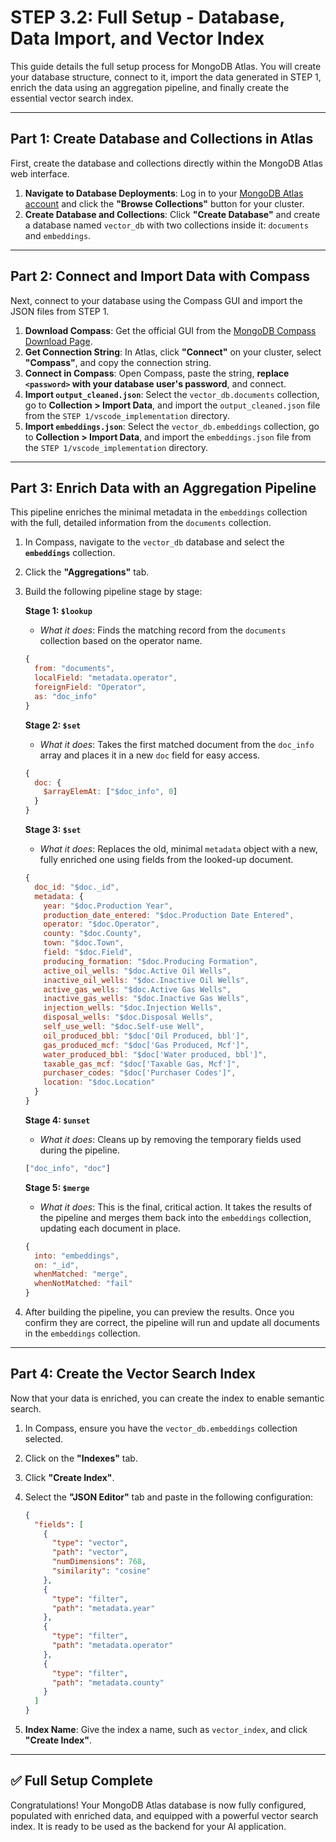 # STEP 3.2: Full Setup - Database, Data Import, and Vector Index

This guide details the full setup process for MongoDB Atlas. You will create your database structure, connect to it, import the data generated in STEP 1, enrich the data using an aggregation pipeline, and finally create the essential vector search index.

---

## Part 1: Create Database and Collections in Atlas

First, create the database and collections directly within the MongoDB Atlas web interface.

1.  **Navigate to Database Deployments**: Log in to your [MongoDB Atlas account](https://cloud.mongodb.com/) and click the **"Browse Collections"** button for your cluster.
2.  **Create Database and Collections**: Click **"Create Database"** and create a database named `vector_db` with two collections inside it: `documents` and `embeddings`.

---

## Part 2: Connect and Import Data with Compass

Next, connect to your database using the Compass GUI and import the JSON files from STEP 1.

1.  **Download Compass**: Get the official GUI from the [MongoDB Compass Download Page](https://www.mongodb.com/try/download/compass).
2.  **Get Connection String**: In Atlas, click **"Connect"** on your cluster, select **"Compass"**, and copy the connection string.
3.  **Connect in Compass**: Open Compass, paste the string, **replace `<password>` with your database user's password**, and connect.
4.  **Import `output_cleaned.json`**: Select the `vector_db.documents` collection, go to **Collection > Import Data**, and import the `output_cleaned.json` file from the `STEP 1/vscode_implementation` directory.
5.  **Import `embeddings.json`**: Select the `vector_db.embeddings` collection, go to **Collection > Import Data**, and import the `embeddings.json` file from the `STEP 1/vscode_implementation` directory.

---

## Part 3: Enrich Data with an Aggregation Pipeline

This pipeline enriches the minimal metadata in the `embeddings` collection with the full, detailed information from the `documents` collection.

1.  In Compass, navigate to the `vector_db` database and select the **`embeddings`** collection.
2.  Click the **"Aggregations"** tab.
3.  Build the following pipeline stage by stage:

    **Stage 1: `$lookup`**
    *   *What it does*: Finds the matching record from the `documents` collection based on the operator name.
    ```javascript
    {
      from: "documents",
      localField: "metadata.operator",
      foreignField: "Operator",
      as: "doc_info"
    }
    ```

    **Stage 2: `$set`**
    *   *What it does*: Takes the first matched document from the `doc_info` array and places it in a new `doc` field for easy access.
    ```javascript
    {
      doc: {
        $arrayElemAt: ["$doc_info", 0]
      }
    }
    ```

    **Stage 3: `$set`**
    *   *What it does*: Replaces the old, minimal `metadata` object with a new, fully enriched one using fields from the looked-up document.
    ```javascript
    {
      doc_id: "$doc._id",
      metadata: {
        year: "$doc.Production Year",
        production_date_entered: "$doc.Production Date Entered",
        operator: "$doc.Operator",
        county: "$doc.County",
        town: "$doc.Town",
        field: "$doc.Field",
        producing_formation: "$doc.Producing Formation",
        active_oil_wells: "$doc.Active Oil Wells",
        inactive_oil_wells: "$doc.Inactive Oil Wells",
        active_gas_wells: "$doc.Active Gas Wells",
        inactive_gas_wells: "$doc.Inactive Gas Wells",
        injection_wells: "$doc.Injection Wells",
        disposal_wells: "$doc.Disposal Wells",
        self_use_well: "$doc.Self-use Well",
        oil_produced_bbl: "$doc['Oil Produced, bbl']",
        gas_produced_mcf: "$doc['Gas Produced, Mcf']",
        water_produced_bbl: "$doc['Water produced, bbl']",
        taxable_gas_mcf: "$doc['Taxable Gas, Mcf']",
        purchaser_codes: "$doc['Purchaser Codes']",
        location: "$doc.Location"
      }
    }
    ```

    **Stage 4: `$unset`**
    *   *What it does*: Cleans up by removing the temporary fields used during the pipeline.
    ```javascript
    ["doc_info", "doc"]
    ```

    **Stage 5: `$merge`**
    *   *What it does*: This is the final, critical action. It takes the results of the pipeline and merges them back into the `embeddings` collection, updating each document in place.
    ```javascript
    {
      into: "embeddings",
      on: "_id",
      whenMatched: "merge",
      whenNotMatched: "fail"
    }
    ```

4.  After building the pipeline, you can preview the results. Once you confirm they are correct, the pipeline will run and update all documents in the `embeddings` collection.

---

## Part 4: Create the Vector Search Index

Now that your data is enriched, you can create the index to enable semantic search.

1.  In Compass, ensure you have the `vector_db.embeddings` collection selected.
2.  Click on the **"Indexes"** tab.
3.  Click **"Create Index"**.
4.  Select the **"JSON Editor"** tab and paste in the following configuration:

    ```json
    {
      "fields": [
        {
          "type": "vector",
          "path": "vector",
          "numDimensions": 768,
          "similarity": "cosine"
        },
        {
          "type": "filter",
          "path": "metadata.year"
        },
        {
          "type": "filter",
          "path": "metadata.operator"
        },
        {
          "type": "filter",
          "path": "metadata.county"
        }
      ]
    }
    ```

5.  **Index Name**: Give the index a name, such as `vector_index`, and click **"Create Index"**.

---

## ✅ Full Setup Complete

Congratulations! Your MongoDB Atlas database is now fully configured, populated with enriched data, and equipped with a powerful vector search index. It is ready to be used as the backend for your AI application.
